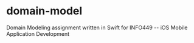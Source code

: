 # domain-model
Domain Modeling assignment written in Swift for INFO449 -- iOS Mobile Application Development
